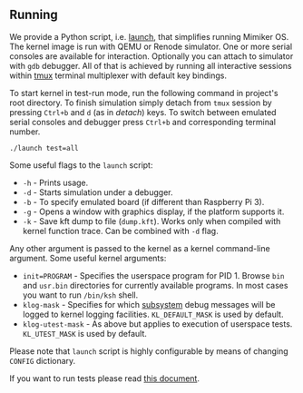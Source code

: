 Running
---

We provide a Python script, i.e. [launch][3], that simplifies running Mimiker OS.
The kernel image is run with QEMU or Renode simulator. One or more serial
consoles are available for interaction. Optionally you can attach to simulator
with `gdb` debugger.  All of that is achieved by running all interactive
sessions within [tmux][1] terminal multiplexer with default key bindings.

To start kernel in test-run mode, run the following command in project's root
directory. To finish simulation simply detach from `tmux` session by
pressing `Ctrl+b` and `d` (as in _detach_) keys. To switch between emulated
serial consoles and debugger press `Ctrl+b` and corresponding terminal number.

```
./launch test=all
```

Some useful flags to the `launch` script:

* `-h` - Prints usage.
* `-d` - Starts simulation under a debugger.
* `-b` - To specify emulated board (if different than Raspberry Pi 3).
* `-g` - Opens a window with graphics display, if the platform supports it.
* `-k` - Save kft dump to file (`dump.kft`). Works only when compiled with kernel function trace. Can be combined with `-d` flag.

Any other argument is passed to the kernel as a kernel command-line
argument. Some useful kernel arguments:

* `init=PROGRAM` - Specifies the userspace program for PID 1.
  Browse `bin` and `usr.bin` directories for currently available programs.
  In most cases you want to run `/bin/ksh` shell.
* `klog-mask` - Specifies for which [subsystem][4] debug messages will be logged
  to kernel logging facilities. `KL_DEFAULT_MASK` is used by default.
* `klog-utest-mask` - As above but applies to execution of userspace tests.
  `KL_UTEST_MASK` is used by default.

Please note that `launch` script is highly configurable by means of changing
`CONFIG` dictionary.

If you want to run tests please read [this document][2].

[1]: https://github.com/tmux/tmux/wiki
[2]: sys/tests/README.md
[3]: launch
[4]: include/sys/klog.h
